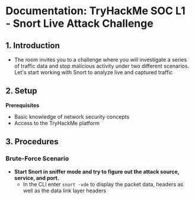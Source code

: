 # Documentation: TryHackMe SOC L1 - Snort Live Attack Challenge

## 1. Introduction
- The room invites you to a challenge where you will investigate a series of traffic data and stop malicious activity under two different scenarios. Let's start working with Snort to analyze live and captured traffic

## 2. Setup 
**Prerequisites**
- Basic knowledge of network security concepts
- Access to the TryHackMe platform

## 3. Procedures
  ### Brute-Force Scenario
  - **Start Snort in sniffer mode and try to figure out the attack source, service, and port.**
    - In the CLI enter `snort -vde` to display the packet data, headers as well as the data link layer headers


